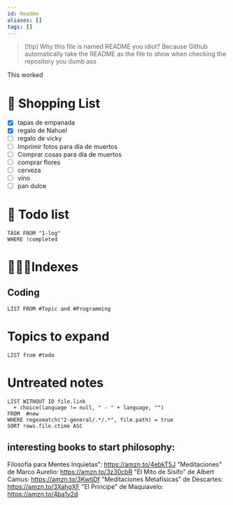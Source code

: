 ```yaml
---
id: Readme
aliases: []
tags: []
---
```


> [!tip] Why this file is named README you idiot?
> Because Github automatically take the README as the file to show when checking the repository you dumb ass

This worked
# 📃 Shopping List
- [x] tapas de empanada
- [x] regalo de Nahuel
- [ ] regalo de vicky
- [ ] Imprimir fotos para día de muertos
- [ ] Comprar cosas para día de muertos
- [ ] comprar flores 
- [ ] cerveza
- [ ] vino
- [ ] pan dulce

# 📃 Todo list

```dataview
TASK FROM "1-log"
WHERE !completed
```

# 👩🏻‍💻Indexes 

## Coding 
```dataview
LIST FROM #Topic and #Programming 
```
# Topics to expand 
```dataview
LIST from #todo 
```
# Untreated notes

```dataview
LIST WITHOUT ID file.link 
  + choice(language != null, " - " + language, "")
FROM  #new
WHERE regexmatch("2-general/.*/.*", file.path) = true
SORT rows.file.ctime ASC
```

## interesting books to start philosophy:

Filosofía para Mentes Inquietas": https://amzn.to/4ebkT5J
"Meditaciones" de Marco Aurelio: https://amzn.to/3z30cbR
"El Mito de Sísifo" de Albert Camus: https://amzn.to/3KwtiDf
"Meditaciones Metafísicas" de Descartes: https://amzn.to/3XahgXF
"El Principe" de Maquiavelo: https://amzn.to/4ba1y2d